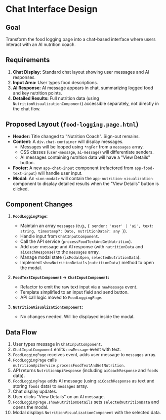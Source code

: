 # Chat Interface Design

## Goal
Transform the food logging page into a chat-based interface where users interact with an AI nutrition coach.

## Requirements
1.  **Chat Display:** Standard chat layout showing user messages and AI responses.
2.  **Input Area:** User types food descriptions.
3.  **AI Response:** AI message appears in chat, summarizing logged food and key nutrition points.
4.  **Detailed Results:** Full nutrition data (using `NutritionVisualizationComponent`) accessible separately, not directly in the chat flow.

## Proposed Layout (`food-logging.page.html`)

-   **Header:** Title changed to "Nutrition Coach". Sign-out remains.
-   **Content:** A `div.chat-container` will display messages.
    -   Messages will be looped using `*ngFor` from a `messages` array.
    -   CSS classes (`user-message`, `ai-message`) will differentiate senders.
    -   AI messages containing nutrition data will have a "View Details" button.
-   **Footer:** A new `app-chat-input` component (refactored from `app-food-text-input`) will handle user input.
-   **Modal:** An `<ion-modal>` will contain the `app-nutrition-visualization` component to display detailed results when the "View Details" button is clicked.

## Component Changes

1.  **`FoodLoggingPage`:**
    -   Maintain an array `messages` (e.g., `{ sender: 'user' | 'ai', text: string, timestamp?: Date, nutritionData?: any }`).
    -   Handle input from `ChatInputComponent`.
    -   Call the API service (`processFoodTextAndGetNutrition`).
    -   Add user message and AI response (with `nutritionData` and `aiCoachResponse`) to the `messages` array.
    -   Manage modal state (`isModalOpen`, `selectedNutritionData`).
    -   Implement `showNutritionDetails(nutritionData)` method to open the modal.

2.  **`FoodTextInputComponent` -> `ChatInputComponent`:**
    -   Refactor to emit the raw text input via a `newMessage` event.
    -   Template simplified to an input field and send button.
    -   API call logic moved to `FoodLoggingPage`.

3.  **`NutritionVisualizationComponent`:**
    -   No changes needed. Will be displayed inside the modal.

## Data Flow

1.  User types message in `ChatInputComponent`.
2.  `ChatInputComponent` emits `newMessage` event with text.
3.  `FoodLoggingPage` receives event, adds user message to `messages` array.
4.  `FoodLoggingPage` calls `nutritionApiService.processFoodTextAndGetNutrition`.
5.  API returns `NutritionApiResponse` (including `aiCoachResponse` and `foods` data).
6.  `FoodLoggingPage` adds AI message (using `aiCoachResponse` as text and storing `foods` data) to `messages` array.
7.  Chat display updates.
8.  User clicks "View Details" on an AI message.
9.  `FoodLoggingPage.showNutritionDetails` sets `selectedNutritionData` and opens the modal.
10. Modal displays `NutritionVisualizationComponent` with the selected data.

